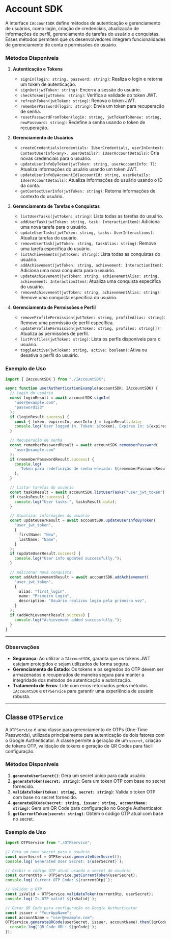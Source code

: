 # Account SDK

A interface `IAccountSDK` define métodos de autenticação e gerenciamento de usuários, como login, criação de credenciais, atualização de informações de perfil, gerenciamento de tarefas do usuário e conquistas. Esses métodos permitem que os desenvolvedores integrem funcionalidades de gerenciamento de conta e permissões de usuário.

### Métodos Disponíveis

1. **Autenticação e Tokens**

   - `signIn(login: string, password: string)`: Realiza o login e retorna um token de autenticação.
   - `signOut(jwtToken: string)`: Encerra a sessão do usuário.
   - `checkToken(jwtToken: string)`: Verifica a validade do token JWT.
   - `refreshToken(jwtToken: string)`: Renova o token JWT.
   - `rememberPassword(login: string)`: Envia um token para recuperação de senha.
   - `resetPasswordFromToken(login: string, jwtTokenToRenew: string, newPassword: string)`: Redefine a senha usando o token de recuperação.

2. **Gerenciamento de Usuários**

   - `createCredentials(credentials: IUserCredentials, userInContext: ContextUserInfo<any>, userDetails?: IUserAccountDetails)`: Cria novas credenciais para o usuário.
   - `updateUserInfoByToken(jwtToken: string, userAccountInfo: T)`: Atualiza informações do usuário usando um token JWT.
   - `updateUserInfoByAccountId(accountId: string, userDetails: IUserAccountDetails)`: Atualiza informações do usuário usando o ID da conta.
   - `getContextUserInfo(jwtToken: string)`: Retorna informações de contexto do usuário.

3. **Gerenciamento de Tarefas e Conquistas**

   - `listUserTasks(jwtToken: string)`: Lista todas as tarefas do usuário.
   - `addUserTask(jwtToken: string, task: InteractionItem)`: Adiciona uma nova tarefa para o usuário.
   - `updateUserTasks(jwtToken: string, tasks: UserInteractions)`: Atualiza tarefas do usuário.
   - `removeUserTask(jwtToken: string, taskAlias: string)`: Remove uma tarefa específica do usuário.
   - `listAchievements(jwtToken: string)`: Lista todas as conquistas do usuário.
   - `addAchievement(jwtToken: string, achievement: InteractionItem)`: Adiciona uma nova conquista para o usuário.
   - `updateAchievement(jwtToken: string, achievementAlias: string, achievement: InteractionItem)`: Atualiza uma conquista específica do usuário.
   - `removeAchievement(jwtToken: string, achievementAlias: string)`: Remove uma conquista específica do usuário.

4. **Gerenciamento de Permissões e Perfil**
   - `removeProfilePermission(jwtToken: string, profileAlias: string)`: Remove uma permissão de perfil específica.
   - `updateProfilePermission(jwtToken: string, profiles: string[])`: Atualiza as permissões de perfil.
   - `listProfiles(jwtToken: string)`: Lista os perfis disponíveis para o usuário.
   - `toggleActive(jwtToken: string, active: boolean)`: Ativa ou desativa o perfil do usuário.

### Exemplo de Uso

```typescript
import { IAccountSDK } from "./IAccountSDK";

async function userAuthenticationExample(accountSDK: IAccountSDK) {
  // Login do usuário
  const loginResult = await accountSDK.signIn(
    "user@example.com",
    "password123"
  );
  if (loginResult.success) {
    const { token, expiresIn, userInfo } = loginResult.data;
    console.log(`User logged in. Token: ${token}, Expires In: ${expiresIn}`);
  }

  // Recuperação de senha
  const rememberPasswordResult = await accountSDK.rememberPassword(
    "user@example.com"
  );
  if (rememberPasswordResult.success) {
    console.log(
      `Token para redefinição de senha enviado: ${rememberPasswordResult.data.tokenToRenew}`
    );
  }

  // Listar tarefas do usuário
  const tasksResult = await accountSDK.listUserTasks("user_jwt_token");
  if (tasksResult.success) {
    console.log("User tasks:", tasksResult.data);
  }

  // Atualizar informações do usuário
  const updateUserResult = await accountSDK.updateUserInfoByToken(
    "user_jwt_token",
    {
      firstName: "New",
      lastName: "Name",
    }
  );
  if (updateUserResult.success) {
    console.log("User info updated successfully.");
  }

  // Adicionar nova conquista
  const addAchievementResult = await accountSDK.addAchievement(
    "user_jwt_token",
    {
      alias: "first_login",
      name: "Primeiro Login",
      description: "Usuário realizou login pela primeira vez",
    }
  );
  if (addAchievementResult.success) {
    console.log("Achievement added successfully.");
  }
}
```

---

### Observações

- **Segurança**: Ao utilizar a `IAccountSDK`, garanta que os tokens JWT estejam protegidos e sejam utilizados de forma segura.
- **Gerenciamento de Estado**: Os tokens e os segredos do OTP devem ser armazenados e recuperados de maneira segura para manter a integridade dos métodos de autenticação e autorização.
- **Tratamento de Erros**: Lide com erros retornados pelos métodos `IAccountSDK` e `OTPService` para garantir uma experiência de usuário robusta.

---

## Classe `OTPService`

A `OTPService` é uma classe para gerenciamento de OTPs (One-Time Passwords), utilizada principalmente para autenticação de dois fatores com o Google Authenticator. A classe permite a geração de um `secret`, criação de tokens OTP, validação de tokens e geração de QR Codes para fácil configuração.

### Métodos Disponíveis

1. **`generateUserSecret()`**: Gera um secret único para cada usuário.
2. **`generateToken(secret: string)`**: Gera um token OTP com base no secret fornecido.
3. **`validateToken(token: string, secret: string)`**: Valida o token OTP com base no secret fornecido.
4. **`generateQRCode(secret: string, issuer: string, accountName: string)`**: Gera um QR Code para configuração no Google Authenticator.
5. **`getCurrentToken(secret: string)`**: Obtém o código OTP atual com base no secret.

### Exemplo de Uso

```typescript
import OTPService from "./OTPService";

// Gera um novo secret para o usuário
const userSecret = OTPService.generateUserSecret();
console.log(`Generated User Secret: ${userSecret}`);

// Exibir o código OTP atual usando o secret do usuário
const currentOtp = OTPService.getCurrentToken(userSecret);
console.log(`Current OTP Code: ${currentOtp}`);

// Validar o OTP
const isValid = OTPService.validateToken(currentOtp, userSecret);
console.log(`Is OTP valid? ${isValid}`);

// Gerar QR Code para configuração no Google Authenticator
const issuer = "YourAppName";
const accountName = "user@example.com";
OTPService.generateQRCode(userSecret, issuer, accountName).then((qrCode) => {
  console.log(`QR Code URL: ${qrCode}`);
});
```
